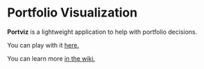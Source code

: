 # Portfolio Visualization

**Portviz** is a lightweight application to help with portfolio decisions.

You can play with it [here.](http://enrich.github.com/portviz/dist/portviz.html)

You can learn more [in the wiki.](https://github.com/enrich/portviz/wiki)

